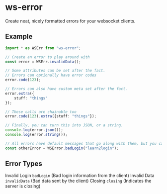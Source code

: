 
# ws-error

Create neat, nicely formatted errors for your websocket clients.

## Example

```typescript
import * as WSErr from "ws-error";

// Create an error to play around with
const error = WSErr.invalidData();

// Some attributes can be set after the fact.
// Errors can optionally have error codes
error.code(123);

// Errors can also have custom meta set after the fact.
error.extra({
	stuff: "things"
});

// These calls are chainable too
error.code(123).extra({stuff: "things"});

// Finally, you can turn this into JSON, or a string.
console.log(error.json());
console.log(error.string());

// All errors have default messages that go along with them, but you can override these.
const otherError = WSError.badLogin("learn2login");
```

## Error Types

Invalid Login `badLogin` (Bad login information from the client)
Invalid Data  `invalidData` (Bad data sent by the client)
Closing       `closing` (Indicates the server is closing)